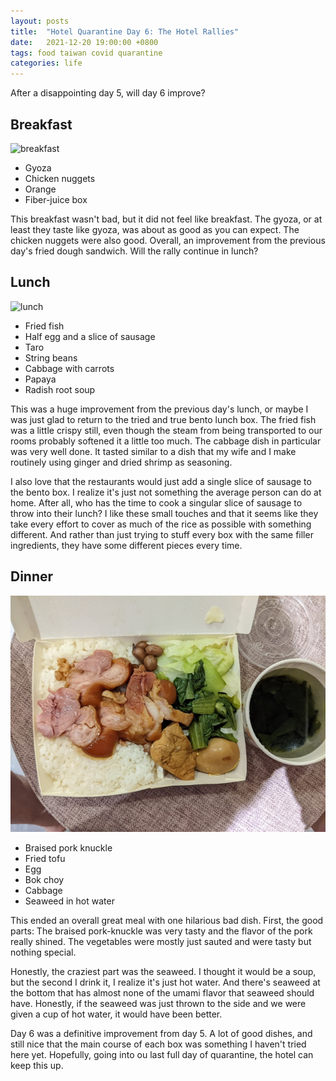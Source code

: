 ```yaml
---
layout: posts
title:  "Hotel Quarantine Day 6: The Hotel Rallies"
date:   2021-12-20 19:00:00 +0800
tags: food taiwan covid quarantine
categories: life
---
```


After a disappointing day 5, will day 6 improve?

## Breakfast

![breakfast](/assets/taiwan_2021/day6.jpg)
* Gyoza
* Chicken nuggets
* Orange
* Fiber-juice box

This breakfast wasn't bad, but it did not feel like breakfast. The gyoza, or at least
they taste like gyoza, was about as good as you can expect. The chicken nuggets were
also good. Overall, an improvement from the previous day's fried dough sandwich. Will
the rally continue in lunch?


## Lunch

![lunch](/assets/taiwan_2021/day7_meal6.jpg)
* Fried fish
* Half egg and a slice of sausage
* Taro
* String beans
* Cabbage with carrots
* Papaya
* Radish root soup

This was a huge improvement from the previous day's lunch, or maybe I was just glad to
return to the tried and true bento lunch box. The fried fish was a little crispy still,
even though the steam from being transported to our rooms probably softened it a little
too much. The cabbage dish in particular was very well done. It tasted similar to a dish
that my wife and I make routinely using ginger and dried shrimp as seasoning.

I also love that the restaurants would just add a single slice of sausage to the bento
box. I realize it's just not something the average person can do at home. After all,
who has the time to cook a singular slice of sausage to throw into their lunch? I like
these small touches and that it seems like they take every effort to cover as much of the rice
as possible with something different. And rather than just trying to stuff every box with
the same filler ingredients, they have some different pieces every time.

## Dinner

![dinner-main](/assets/taiwan_2021/day6_meal3.jpg)
* Braised pork knuckle
* Fried tofu
* Egg
* Bok choy
* Cabbage
* Seaweed in hot water

This ended an overall great meal with one hilarious bad dish.
First, the good parts: The braised pork-knuckle was very tasty and the flavor of the
pork really shined. The vegetables were mostly just sauted and were tasty but nothing special.

Honestly, the craziest part was the seaweed. I thought it would be a soup, but the second
I drink it, I realize it's just hot water. And there's seaweed at the bottom that has
almost none of the umami flavor that seaweed should have. Honestly, if the seaweed
was just thrown to the side and we were given a cup of hot water, it would have been
better.

Day 6 was a definitive improvement from day 5. A lot of good dishes, and still nice that
the main course of each box was something I haven't tried here yet. Hopefully, going
into ou last full day of quarantine, the hotel can keep this up.
